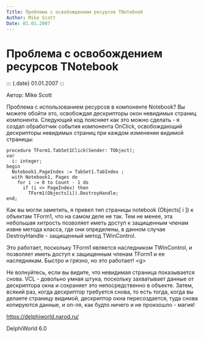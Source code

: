 ```yaml
---
Title: Проблема с освобождением ресурсов TNotebook
Author: Mike Scott
Date: 01.01.2007
---
```



Проблема с освобождением ресурсов TNotebook
===========================================

::: {.date}
01.01.2007
:::

Автор: Mike Scott

Проблема с использованием ресурсов в компоненте Notebook? Вы можете
обойти это, освобождая дескрипторы окон невидимых страниц компонента.
Следующий код поясняет как это можно сделать - я создал обработчик
события компонента OnClick, освобождающий дескрипторы невидимых страниц
при каждом изменении видимой страницы:

    procedure TForm1.TabSet1Click(Sender: TObject);
    var 
      i: integer;
    begin
      Notebook1.PageIndex := TabSet1.TabIndex ;
      with Notebook1, Pages do 
        for i := 0 to Count - 1 do
          if (i <> PageIndex) then 
            TForm1(Objects[i]).DestroyHandle;
    end;

Как вы могли заметить, я привел тип страницы notebook (Objects\[ i \]) к
объектам TForm1, что на самом деле не так. Тем не менее, эта небольшая
хитрость позволяет иметь доступ к защищенным членам извне метода класса,
где они определены, в данном случае DestroyHandle - защищенный метод
TWinControl.

Это работает, поскольку TForm1 является наследником TWinControl, и
позволяет иметь доступ к защищенным членам TForm1 и ее наследникам.
Быстро и грязно, но это работает! \<g\>

Не волнуйтесь, если вы видите, что невидимая страница показывается
снова. VCL - довольно умная штука, поскольку захватывает данные от
дескриптора окна и сохраняет это непосредственно в объекте. Затем,
всякий раз, когда дескриптор требуется снова, то есть тогда, когда вы
делаете страницу видимой, дескриптор окна пересоздается, туда снова
копируются данные, и оп-ля, как будто ничего и не произошло - магия!

<https://delphiworld.narod.ru/>

DelphiWorld 6.0
